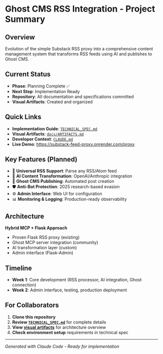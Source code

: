 # Ghost CMS RSS Integration - Project Summary

## Overview
Evolution of the simple Substack RSS proxy into a comprehensive content management system that transforms RSS feeds using AI and publishes to Ghost CMS.

## Current Status
- **Phase**: Planning Complete ✅
- **Next Step**: Implementation Ready
- **Repository**: All documentation and specifications committed
- **Visual Artifacts**: Created and organized

## Quick Links
- **Implementation Guide**: [`TECHNICAL_SPEC.md`](../TECHNICAL_SPEC.md)
- **Visual Artifacts**: [`docs/ARTIFACTS.md`](ARTIFACTS.md)  
- **Developer Context**: [`CLAUDE.md`](../CLAUDE.md)
- **Live Demo**: https://substack-feed-proxy.onrender.com/proxy

## Key Features (Planned)
- 🔄 **Universal RSS Support**: Parse any RSS/Atom feed
- 🤖 **AI Content Transformation**: OpenAI/Anthropic integration
- 📝 **Ghost CMS Publishing**: Automated post creation
- 🛡️ **Anti-Bot Protection**: 2025 research-based evasion
- ⚙️ **Admin Interface**: Web UI for configuration
- 📊 **Monitoring & Logging**: Production-ready observability

## Architecture
**Hybrid MCP + Flask Approach**
- Proven Flask RSS proxy (existing)
- Ghost MCP server integration (community)
- AI transformation layer (custom)
- Admin interface (Flask-Admin)

## Timeline
- **Week 1**: Core development (RSS processor, AI integration, Ghost connection)
- **Week 2**: Admin interface, testing, production deployment

## For Collaborators
1. **Clone this repository**
2. **Review [`TECHNICAL_SPEC.md`](../TECHNICAL_SPEC.md)** for complete details
3. **View [visual artifacts](ARTIFACTS.md)** for architecture overview
4. **Check environment setup** requirements in technical spec

---
*Generated with Claude Code - Ready for implementation*